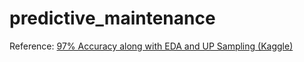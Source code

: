 # predictive_maintenance

Reference: [97% Accuracy along with EDA and UP Sampling (Kaggle)](https://www.kaggle.com/code/adamabichou/97-accuracy-along-with-eda-and-up-sampling)
